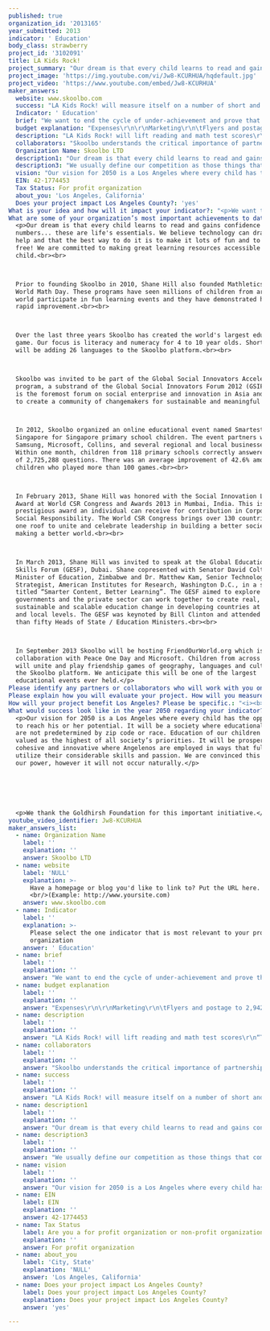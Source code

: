 ```yaml
---
published: true
organization_id: '2013165'
year_submitted: 2013
indicator: ' Education'
body_class: strawberry
project_id: '3102091'
title: LA Kids Rock!
project_summary: "Our dream is that every child learns to read and gains confidence with numbers... these are life's essentials. We believe technology can dramatically help and that the best way to do it is to make it lots of fun and to make it free! We are committed to making great learning resources accessible to every child.\r\n\r\nPrior to founding Skoolbo in 2010, Shane Hill also founded Mathletics and World Math Day. These programs have seen millions of children from around the world participate in fun learning events and they have demonstrated highly rapid improvement.\r\n\r\nOver the last three years Skoolbo has created the world's largest educational game. Our focus is literacy and numeracy for 4 to 10 year olds. Shortly we will be adding 26 languages to the Skoolbo platform.\r\n\r\nSkoolbo was invited to be part of the Global Social Innovators Accelerator program, a sub-strand of the Global Social Innovators Forum 2012 (GSIF). GSIF is the foremost forum on social enterprise and innovation in Asia and it aims to create a community of change-makers for sustainable and meaningful impact.\r\n\r\nIn 2012, Skoolbo organized an online educational event named Smartest Singapore for Singapore primary school children. The event partners were Samsung, Microsoft, Collins, the Media Development Authority of Singapore, and several regional and local businesses.  Within one month, children from 118 primary schools in Singapore answered correctly a total of 2,725,288 questions on Smartest Singapore. There was an average improvement of 42.6% among children who played more than 100 games.\r\n\r\nIn February 2013, Shane Hill was honored with the Social Innovation Leadership Award at World CSR Congress and Awards 2013 in Mumbai, India. This is the most prestigious award an individual can receive for contribution in Corporate Social Responsibility. The World CSR Congress brings over 130 countries under one roof to unite and celebrate leadership in building a better society and making a better world.\r\n \r\nIn March 2013, Shane Hill was invited to speak at the Global Education & Skills Forum (GESF), Dubai. Shane co-presented with Senator David Coltart, Minister of Education, Zimbabwe and Dr. Matthew Kam, Senior Technology Strategist, American Institutes for Research, Washington D.C., in a session titled “Smarter Content, Better Learning”. The GESF aimed to explore how governments and the private sector can work together to create real, sustainable and scalable education change in developing countries at global and local levels. The GESF was keynoted by Bill Clinton and attended by more than fifty Heads of State / Education Ministers.\r\n  \r\nIn September 2013 Skoolbo will be hosting FriendOurWorld.org which is a collaboration with Peace One Day and Microsoft. Children from across the world will unite and play friendship games of geography, languages and culture on the Skoolbo platform. We anticipate this will be one of the largest educational events ever held.\r\n"
project_image: 'https://img.youtube.com/vi/Jw8-KCURHUA/hqdefault.jpg'
project_video: 'https://www.youtube.com/embed/Jw8-KCURHUA'
maker_answers:
  website: www.skoolbo.com
  success: "LA Kids Rock! will measure itself on a number of short and long term metrics.\r\n\r\nPhase 1 – 2013      (The initial LA Kids Rock! 2013 event)\r\n•\tTotal Participants\r\nTarget: Hundred thousand children in Greater Los Angeles Area.\r\n•\tTotal Correct Answers\r\nTarget: 50 million correct answers in reading and math.\r\n•\tTotal Learning Time\r\nTarget: A quarter of million learning hours.\r\n•\tLearning Improvement\r\nTarget: Average improvement in reading and math greater than 20%.\r\n•\tSustainable Ongoing LA Kids Rock!\r\nA fundamental goal of LA Kids Rock! is to develop a self sustaining model where every child can participate and benefit. \r\n\r\nPhase 2 – 2014 and Beyond      (Sustainable Ongoing LA Kids Rock!)\r\n•\tTotal Participants\r\nTarget: One million children in Greater Los Angeles Area by 2015.\r\n•\tTest Scores\r\nTarget: Los Angeles Unified School district to achieve the benchmark 800 in the overall Academic Performance Index (API) by 2017.*\r\n•\tReduce Disparity\r\nTarget: By 2017 achieve a 30% reduction in disparity levels between both African American and Latino students with White students. In 2011 the API gap between White and African American was 186, while for White and Latino it was 163.\r\n•\tGraduation Rates\r\nTarget: By 2024 achieve 85% high school graduation rate for LAUSD.\r\n\r\nIn addition to the above quantitative metrics we will be seeking periodic feedback from teachers, parents and students.\r\n\r\nWe will work with a university or research agency (eg American Institutes for Research) to study our data and help determine ways to further improve.\r\n\r\n\r\n\r\n* LA Kids Rock! is inclusive and will be pitched at all elementary children within the Greater Los Angeles Area (Los Angeles, Orange, San Bernardino, Riverside and Ventura counties). For measurement purposes we will use data from LAUSD – the largest school district.\r\n"
  Indicator: ' Education'
  brief: "We want to end the cycle of under-achievement and prove that LA kids really can “ROCK” in their learning! \r\n\r\nLA Kids Rock! will be an online extravaganza for elementary students to come together in fun reading and math games. LA Kids Rock!  will take place from 15 October to 15 December, 2013.\r\n\r\nWe are passionate in our belief that every child can learn to read and gain confidence with numbers. We also believe firmly in the African proverb “It takes a village to raise a child.” LA Kids Rock! will mobilize community role models and celebrities to help motivate the children. We need everyone to play their part to help children love learning and reach their potential.\r\n\r\nLA Kids Rock! will be completely free of charge for the more than 1.2 million elementary school children in the Greater Los Angeles Area (Los Angeles, Orange, San Bernardino, Riverside and Ventura counties). We expect more than 100,000 children will take part.  \r\n\r\nLA Kids Rock! will be based on two fundamental premises:\r\n\r\n1)\tChildren do best when learning is fun.\r\n2)\tPositive affirmation is essential.\r\n\r\nWe will use a specially customized version of the Skoolbo eLearning platform. Skoolbo is the largest ever educational game and since its launch in June 2012, has been attracting both rapid growth and extremely high levels of improvement in reading and math.\r\n\r\nHow will LA Kids Rock! work?\r\n•\tLAKidsRock! will be multi-platform and can be played on the web browser or as a downloadable app (iOS, Android, Windows 8).\r\n•\tChildren will play fun reading and math games anywhere, anytime.\r\n•\tEvery child will receive a personalized learning program based on individual needs.\r\n•\tChildren will be encouraged to connect with their parents, grandparents and teachers.\r\n•\tLAKidsRock! will be fully compliant with COPPA (Children's Online Privacy Protection Act).\r\n\r\nHow will LA Kids Rock! mobilize the entire LA community?\r\n•\tThroughout the two months we will have a total of 12 special live events at various venues around Los Angeles. These live events will complement the online event and will help take LA Kids Rock! to the whole community. The live events will involve local school children playing learning games with community leaders.\r\n•\tIn addition to the live events, we will convert an old school bus into a mobile learning lab. This bus will be equipped with study desks and tablets. The bus will visit more than 100 schools, shopping malls and community centers over the two months.\r\n•\tParents and Grandparents will share the experience. They will see their child’s results and be able to play with him or her.\r\n•\tWe will work closely with teachers and help support them in their vital role. There will be a sub-section called LA Teachers Rock! where teachers will be honored. Teachers will be provided a special portal to view powerful learning analytics and reports.\r\n•\tWe will invite community role models and celebrities to use their privileged position to encourage and motivate the children.\r\n\r\nWhat about children who do not have access to the internet at home?\r\n•\tWe will work closely with schools (especially enrichment after school programs) and libraries to provide access to LA Kids Rock! outside of school hours.\r\n•\tBoth the 12 live sites and the mobile learning lab school bus will play an important role in assisting children without internet access at home.\r\n•\tChildren will also be able to use LA Kids Rock! at school.\r\n\r\nWhat about children from non-English backgrounds?\r\n•\tThere will be a special section for the more than 30% of Los Angeles children who are English language learners. This will assist children in their vocabulary and speaking skills.\r\n\r\nHow will the curriculum be chosen?\r\n•\tThe reading and math content will be closely aligned to Common Core State Standards.\r\n\r\nHow will LA Kids Rock! motivate children?\r\n•\tChildren will find the actual learning games highly engaging.\r\n•\tThere will be inbuilt game rewards designed to encourage optimal use.\r\n•\tChildren and schools will be entered into a draw for “money can’t buy” prizes. We are planning for 20 children and accompanying parents to attend an LA Lakers game along with a “meet the players” afterwards. There will also be three school prizes where key LA sport franchises will visit the winning schools.\r\n•\tLA Kids Rock! will make it easy for parents, grandparents and teachers to say “Great Job!” to children. We know this to be one of the most important motivators of all.\r\n\r\nHow will it impact the education indicator?\r\n•\tLA Kids Rock! will lift reading and math test scores\r\n•\tChildren will be more engaged and positive in their learning\r\n•\tLA Kids Rock! will support teachers in their vital role\r\n•\tLower high school dropout rates in years to come\r\n•\tBring the community together to focus on supporting children’s learning\r\n•\tDecrease the disparity between the education “haves” and “have-nots.”\r\n"
  budget explanation: "Expenses\r\n\r\nMarketing\r\n\tFlyers and postage to 2,942 elementary schools\t\t\t\t\t$2,650\r\n\tStickers (100,000)\t\t\t\t\t\t\t\t$2,800\r\nPosters (3,000)\t\t\t\t\t\t\t\t\t$1,900\r\n\tT-Shirts (1,000)\t\t\t\t\t\t\t\t\t$12,500\r\n\r\nPR Management\t\t\t\t\t\t\t\t\t$6,500\r\n\r\nTaking LA Kids Rock! to the community\r\n\tLive Venues\t\t\t\t\t\t\t\t\t$21,600\r\n\tMobile Learning Lab\t\t\t\t\t\t\t\t$27,500\r\n\tTablets and other technology (40 x $249)\t\t\t\t\t$9,960\t\t\t\t\t\t\r\n\r\nPrizes\r\n\tIndividual - Trip to LA Lakers match along with a special meet the players\t$18,000\r\nfor 20 children and 20 parents\r\n\r\n\tSchool - we will look to partner with key LA sport franchises to visit 3 schools\t*\r\nas part of their outreach programs.\r\n\r\n\r\nStaffing during event\r\n\tTwo permanent Skoolbo staff\t\t\t\t\t\tCovered by Skoolbo\r\n\tSix special event staff (126 people days)\t\t\t\t\t\t$24,570\r\n\r\n\r\nPost Reporting of LA Kids Rock!\r\nCreation of LA Kids Rock! documentary\t\t\t\t\t\t$3,800\r\n\tAuditing of LA Kids Rock! usage and improvement figures\t\t\t$5,200\r\n\r\nPlatform Creation\r\n\tContent Modification\t\t\t\t\t\t\t\t$3,400\r\n\tLos Angeles Learning World creation\t\t\t\t\t\t$7,800\r\n\tLA Kids Rock Theme song\t\t\t\t\t\t\t$1,900\r\n\tCloud Hosting Fees\t\t\t\t\t\t\t\t$8,200\r\n\r\nTotal Expenses\t\t$158,280\r\n\r\nRevenue\r\nWe will not be seeking revenue from participants. We will however seek sponsorship partners and this will form the key aspect of the ongoing business model. Partnerships may come in the form of cash or in-kind. We anticipate an overall loss of $140,000 in 2013, whereas in 2014 we forecast a self sustaining break even and beyond model.\r\nSkoolbo commits to cover the additional losses beyond the $100,000 grant for 2013. If we are successful with partnerships in the lead-up to the 2013 event and the overall losses are less than $100,000 then we will return the balance to the Goldhirsh Foundation.\r\nWe are pleased to say that we have achieved a sustainable model going forward for our similar event in Singapore.\r\n\r\n* We are confident that we will form a partnership with a sport franchise and that this will be free of charge."
  description: "LA Kids Rock! will lift reading and math test scores\r\n“Thank you so much for this program. I have a young man in 4th grade who has a severe reading disability and SKOOLBO has been one of the programs he has taken to!!! We are so excited to see how much he has improved.  Thanks a million…” – A teacher from Florida.\r\n\r\nLearning pedagogies underpinning LA Kids Rock! include:\r\n•\tMake learning fun!\r\n•\tIndividualized, differentiated curriculum.\r\n•\tImmediate feedback and support.\r\n•\tFast paced efficient learning.\r\n•\tMulti-layered rewards and motivation mechanism.\r\n•\tReports and analytics for parents and teachers.\r\n•\tProvide many opportunities for positive affirmation.\r\n•\tBuild a culture of engagement and success for every child.\r\n\r\nChildren will be more engaged and positive in their learning\r\n“I have to say my students are “crazy” about Skoolbo. They have become so loud during the play as they shout when they win. – A teacher from Illinois.\r\n\r\n “Our children LOVE, LOVE, LOVE this app!” – a teacher from Maine.\r\n\r\nEngagement and success in learning are essential for creating sustained positive attitudes towards learning.\r\n\r\nLA Kids Rock! will support teachers in their vital role\r\n“One of the main challenges a teacher faces is providing differentiation to their struggling students and their advanced students. Skoolbo allows my students to work at a pace and challenge that is most appropriate for them.”  – A teacher from California.\r\nTeaching is difficult and teachers need as much support as they can get from the entire community. LA Kids Rock! will support teachers by:\r\n•\tProviding powerful learning analytics and reports.\r\n•\tDifferentiating learning through sophisticated, in-built algorithms.\r\n•\tCreating exciting learning environments which lead to less behavioral issues.\r\n•\tEngaging and including parents and wider famly members in the students’ achievements.\r\n•\tAlerting teachers to critical learning milestones in the student’s progression.\r\n\r\nLower high school dropout rates in years to come \r\n“For many students the dropping out process commences in elementary school. The two most consistent indicators of ultimate school dropout are early academic performance and students’ academic and social behaviour.” - The California Dropout Research Project.\r\n\r\nSuccess breeds success, conversely failure often leads to more failure. A happy, successful elementary education will result in a reduction of high school dropout rates.\r\n\r\nBring the community together to focus on supporting children’s learning\r\n•\tWe believe society as a whole needs to take greater ownership of education. Each and everyone of us has this responsibility.\r\n•\tLA Kids Rock! will connect parents, grandparents, teachers and community in one common purpose – supporting children’s learning.\r\n\r\nDecrease the disparity between the education “haves” and “have-nots” \r\n•\tLA Kids Rock! will be completely free of charge and accessible to every child regardless of economic circumstances."
  collaborators: "Skoolbo understands the critical importance of partnerships. Since launching in June 2012 Skoolbo has partnered with numerous organizations including:\r\n•\tMicrosoft\r\n•\tSamsung\r\n•\tPeace One Day\r\n•\tHarper Collins.\r\n\r\nWe have also been working with Auburn School District (Maine) on their Advantage 2014 project. The project aims to increase 3rd grade literacy and numeracy from 63% and 60% to 90% by the end of 2014.\r\n \r\nLA Kids Rock! will seek to partner with organizations who share our vision of helping every child succeed in learning. In particular:\r\n•\tLos Angeles school districts\r\n•\tLos Angeles Public Libraries\r\n•\tCommunity groups\r\n•\tLos Angeles sport franchises\r\n•\tCelebrities and community role models\r\n•\tTechnology partners\r\n•\tMedia partners."
  Organization Name: Skoolbo LTD
  description1: "Our dream is that every child learns to read and gains confidence with numbers... these are life's essentials. We believe technology can dramatically help and that the best way to do it is to make it lots of fun and to make it free! We are committed to making great learning resources accessible to every child.\r\n\r\nPrior to founding Skoolbo in 2010, Shane Hill also founded Mathletics and World Math Day. These programs have seen millions of children from around the world participate in fun learning events and they have demonstrated highly rapid improvement.\r\n\r\nOver the last three years Skoolbo has created the world's largest educational game. Our focus is literacy and numeracy for 4 to 10 year olds. Shortly we will be adding 26 languages to the Skoolbo platform.\r\n\r\nSkoolbo was invited to be part of the Global Social Innovators Accelerator program, a sub-strand of the Global Social Innovators Forum 2012 (GSIF). GSIF is the foremost forum on social enterprise and innovation in Asia and it aims to create a community of change-makers for sustainable and meaningful impact.\r\n\r\nIn 2012, Skoolbo organized an online educational event named Smartest Singapore for Singapore primary school children. The event partners were Samsung, Microsoft, Collins, the Media Development Authority of Singapore, and several regional and local businesses.  Within one month, children from 118 primary schools in Singapore answered correctly a total of 2,725,288 questions on Smartest Singapore. There was an average improvement of 42.6% among children who played more than 100 games.\r\n\r\nIn February 2013, Shane Hill was honored with the Social Innovation Leadership Award at World CSR Congress and Awards 2013 in Mumbai, India. This is the most prestigious award an individual can receive for contribution in Corporate Social Responsibility. The World CSR Congress brings over 130 countries under one roof to unite and celebrate leadership in building a better society and making a better world.\r\n \r\nIn March 2013, Shane Hill was invited to speak at the Global Education & Skills Forum (GESF), Dubai. Shane co-presented with Senator David Coltart, Minister of Education, Zimbabwe and Dr. Matthew Kam, Senior Technology Strategist, American Institutes for Research, Washington D.C., in a session titled “Smarter Content, Better Learning”. The GESF aimed to explore how governments and the private sector can work together to create real, sustainable and scalable education change in developing countries at global and local levels. The GESF was keynoted by Bill Clinton and attended by more than fifty Heads of State / Education Ministers.\r\n  \r\nIn September 2013 Skoolbo will be hosting FriendOurWorld.org which is a collaboration with Peace One Day and Microsoft. Children from across the world will unite and play friendship games of geography, languages and culture on the Skoolbo platform. We anticipate this will be one of the largest educational events ever held.\r\n"
  description3: "We usually define our competition as those things that compete for children’s spare time. In particular, computer games and television. We strive hard to have children voluntarily choose to play learning games over traditional, non-productive, straight computer games or television. It’s a difficult challenge in today’s instant gratification, entertainment orientated world.\r\n\r\nIn the more traditional sense of competition we fit within the eLearning publishers domain. We have already formed a partnership with Harper Collins (one of the world’s largest educational publishers) and have had discussions with many others within the field. We are extremely open to partnerships and pride ourselves on having excellent relationships with these companies.\r\n\r\nAlthough we are a young company we have already formed partnerships with major companies such as Microsoft and Samsung, as well as the non government organization Peace One Day.\r\n\r\n Smartest Singapore Partnership\r\n“Congratulations to Skoolbo on this hugely successful competition. Competition is an interesting concept; we all have a deep innate desire to be the best we can be. But we have choice, we can stay in our safe zone, never putting ourselves out there, never risking being beaten to prizes by somebody else as we are afraid that we may fail. But if we don’t try, we will never succeed. Anyone who challenges himself to be the best that they can be has never been a failure. Success comes simply through tries, through having a go.  Sometimes we learn our greatest lessons in life from giving something our best shot. We will move on to greater things simply as a result of the experience we have tried our hardest.” – Karen Jamieson (Harper Collins)\r\n\r\nFriendOurWorld.org Partnership\r\n\"Friendship is a powerful tool to unite individuals - classmates, families, and communities, in the name of peace on Peace Day 21 September. This is why I'm delighted to announce this new initiative with Skoolbo and Microsoft.” - Jeremy Gilley (Peace One Day Founder)\r\n\r\n“It’s a great pleasure and honor to be part of the Friend our World initiative. Microsoft strongly believes that technology in the classroom can make a difference in the lives of teachers and students enabling them to collaborate, develop critical thinking skills and connect to the world around them, Anytime – Anywhere.” - Pascal van den Nieuwendijk (Director, Public & Private Alliances, Asia Pacific, Microsoft)"
  vision: "Our vision for 2050 is a Los Angeles where every child has the opportunity to reach his or her potential. It will be a society where educational outcomes are not pre-determined by zip code or race. Education of our children will be valued as the highest of all society’s priorities. It will be prosperous, cohesive and innovative where Angelenos are employed in ways that fully utilize their considerable skills and passion. We are convinced this is within our power, however it will not occur naturally.\r\n\r\nWe thank the Goldhirsh Foundation for this important initiative."
  EIN: 42-1774453
  Tax Status: For profit organization
  about_you: 'Los Angeles, California'
  Does your project impact Los Angeles County?: 'yes'
What is your idea and how will it impact your indicator?: "<p>We want to end the cycle of underachievement and prove that LA kids really can “ROCK” in their learning!</p>\n\n\n<p><i>LA Kids Rock!</i> will be an online extravaganza for elementary students to come together in fun reading and math games. <i>LA Kids Rock!</i> will take place from 15 October to 15 December, 2013.</p>\n\n\n<p>We are passionate in our belief that every child can learn to read and gain confidence with numbers. We also believe firmly in the African proverb “It takes a village to raise a child.” <i>LA Kids Rock!</i> will mobilize community role models and celebrities to help motivate the children. We need everyone to play their part to help children love learning and reach their potential.</p>\n\n\n<p><i>LA Kids Rock!</i> will be completely free of charge for the more than 1.2 million elementary school children in the Greater Los Angeles Area (Los Angeles, Orange, San Bernardino, Riverside and Ventura counties). We expect more than 100,000 children will take part.</p>\n\n\n<p><i>LA Kids Rock!</i> will be based on two fundamental premises:<br>\n\n\n1)\tChildren do best when learning is fun.<br>\n\n\n2)\tPositive affirmation is essential.</p>\n\n\n<p>We will use a specially customized version of the Skoolbo eLearning platform. Skoolbo is the largest ever educational game and since its launch in June 2012, has been attracting both rapid growth and extremely high levels of improvement in reading and math.</p>\n\n\n<b><p>How will <i>LA Kids Rock!</i> work?</b><br>\n\n\n*\t<i>LA Kids Rock!</i> will be multiplatform and can be played on the web browser or as a downloadable app (iOS, Android, Windows 8).<br>\n\n\n*\tChildren will play fun reading and math games anywhere, anytime.<br>\n\n\n*\tEvery child will receive a personalized learning program based on individual needs.<br>\n\n\n*\tChildren will be encouraged to connect with their parents, grandparents and teachers.<br>\n\n\n*\t<i>LA Kids Rock!</i> will be fully compliant with COPPA (Children's Online Privacy Protection Act).</p>\n\n\n<p><b>How will <i>LA Kids Rock!</i> mobilize the entire LA community?</b><br>\n\n\n*\tThroughout the two months we will have a total of 12 special live events at various venues around Los Angeles. These live events will complement the online event and will help take <i>LA Kids Rock!</i> to the whole community. The live events will involve local school children playing learning games with community leaders.<br>\n\n\n*\tIn addition to the live events, we will convert an old school bus into a mobile learning lab. This bus will be equipped with study desks and tablets. The bus will visit more than 100 schools, shopping malls and community centers over the two months.<br>\n\n\n*\tParents and Grandparents will share the experience. They will see their child’s results and be able to play with him or her.<br>\n\n\n*\tWe will work closely with teachers and help support them in their vital role. There will be a subsection called <i>LA Teachers Rock!</i> where teachers will be honored. Teachers will be provided a special portal to view powerful learning analytics and reports.<br>\n\n\n*\tWe will invite community role models and celebrities to use their privileged position to encourage and motivate the children.</p>\n\n\n<p><b>What about children who do not have access to the internet at home?</b><br>\n\n\n*\tWe will work closely with schools (especially enrichment after school programs) and libraries to provide access to <i>LA Kids Rock!</i> outside of school hours.<br>\n\n\n*\tBoth the 12 live sites and the mobile learning lab school bus will play an important role in assisting children without internet access at home.<br>\n\n\n*\tChildren will also be able to use <i>LA Kids Rock!</i> at school.</p>\n\n\n<p><b>What about children from nonEnglish backgrounds?</b><br>\n\n\n*\tThere will be a special section for the more than 30% of Los Angeles children who are English language learners. This will assist children in their vocabulary and speaking skills.</p>\n\n\n<p><b>How will the curriculum be chosen?</b><br>\n\n\n*\tThe reading and math content will be closely aligned to Common Core State Standards.</p>\n\n\n<p><b>How will it impact the education indicator?</b><br>\n\n\n*\t<i>LA Kids Rock!</i> will lift reading and math test scores.<br>\n\n\n*\tChildren will be more engaged and positive in their learning.<br>\n\n\n*\t<i>LA Kids Rock!</i> will support teachers in their vital role.<br>\n\n\n*\tLower high school dropout rates in years to come.<br>\n\n\n*\tBring the community together to focus on supporting children’s learning.<br>\n\n\n*\tDecrease the disparity between the education “<i>haves</i>” and “<i>havenots.</i>”</p>"
What are some of your organization’s most important achievements to date?: >-
  <p>Our dream is that every child learns to read and gains confidence with
  numbers... these are life's essentials. We believe technology can dramatically
  help and that the best way to do it is to make it lots of fun and to make it
  free! We are committed to making great learning resources accessible to every
  child.<br><br>



  Prior to founding Skoolbo in 2010, Shane Hill also founded Mathletics and
  World Math Day. These programs have seen millions of children from around the
  world participate in fun learning events and they have demonstrated highly
  rapid improvement.<br><br>



  Over the last three years Skoolbo has created the world's largest educational
  game. Our focus is literacy and numeracy for 4 to 10 year olds. Shortly we
  will be adding 26 languages to the Skoolbo platform.<br><br>



  Skoolbo was invited to be part of the Global Social Innovators Accelerator
  program, a substrand of the Global Social Innovators Forum 2012 (GSIF). GSIF
  is the foremost forum on social enterprise and innovation in Asia and it aims
  to create a community of changemakers for sustainable and meaningful impact.



  In 2012, Skoolbo organized an online educational event named Smartest
  Singapore for Singapore primary school children. The event partners were
  Samsung, Microsoft, Collins, and several regional and local businesses. 
  Within one month, children from 118 primary schools correctly answered a total
  of 2,725,288 questions. There was an average improvement of 42.6% among
  children who played more than 100 games.<br><br>



  In February 2013, Shane Hill was honored with the Social Innovation Leadership
  Award at World CSR Congress and Awards 2013 in Mumbai, India. This is the most
  prestigious award an individual can receive for contribution in Corporate
  Social Responsibility. The World CSR Congress brings over 130 countries under
  one roof to unite and celebrate leadership in building a better society and
  making a better world.<br><br>



  In March 2013, Shane Hill was invited to speak at the Global Education &
  Skills Forum (GESF), Dubai. Shane copresented with Senator David Coltart,
  Minister of Education, Zimbabwe and Dr. Matthew Kam, Senior Technology
  Strategist, American Institutes for Research, Washington D.C., in a session
  titled “Smarter Content, Better Learning”. The GESF aimed to explore how
  governments and the private sector can work together to create real,
  sustainable and scalable education change in developing countries at global
  and local levels. The GESF was keynoted by Bill Clinton and attended by more
  than fifty Heads of State / Education Ministers.<br><br>



  In September 2013 Skoolbo will be hosting FriendOurWorld.org which is a
  collaboration with Peace One Day and Microsoft. Children from across the world
  will unite and play friendship games of geography, languages and culture on
  the Skoolbo platform. We anticipate this will be one of the largest
  educational events ever held.</p>
Please identify any partners or collaborators who will work with you on this project.: "<p>Skoolbo understands the critical importance of partnerships. Since launching in June 2012 we have partnered with organizations including:<br>\n\n\n*\tMicrosoft<br>\n\n\n*\tSamsung<br>\n\n\n*\tPeace One Day<br>\n\n\n*\tHarper Collins.<br><br>\n\n\nWe have also been working with Auburn School District (Maine) on their Advantage 2014 project. The project aims to increase 3rd grade literacy and numeracy from 63% and 60% respectively to 90% by the end of 2014.<br><br>\n\n\nFor <i>LA Kids Rock!</i> we will seek to partner with organizations who share our vision of helping every child succeed in learning. In particular:<br>\n\n\n*\tSchool districts<br>\n\n\n*\tPublic Libraries<br>\n\n\n*\tCommunity groups<br>\n\n\n*\tSport franchises<br>\n\n\n*\tTechnology providers<br>\n\n\n*\tMedia companies.<br>"
Please explain how you will evaluate your project. How will you measure success?: "<p><i>LA Kids Rock!</i> will measure itself on a number of short and long term metrics.<br><br>\n\n\n\n\n\n<b>Phase 1 — 2013</b>      (The initial <i>LA Kids Rock!</i> 2013 event)<br><br>\n\n\n<b>*\tTotal Participants</b><br>\n\n\nTarget: Hundred thousand children in Greater Los Angeles Area.<br><br>\n\n\n<b>*\tTotal Correct Answers</b><br>\n\n\nTarget: 50 million correct answers in reading and math.<br><br>\n\n\n<b>*\tTotal Learning Time</b><br>\n\n\nTarget: A quarter of million learning hours.<br><br>\n\n\n<b>*\tLearning Improvement</b><br>\n\n\nTarget: Average improvement in reading and math greater than 20%.<br><br>\n\n\n<b>*\tSustainable Ongoing Business Model for <i>LA Kids Rock!</i></b><br>\n\n\nA fundamental goal of <i>LA Kids Rock!</i> is to develop a self sustaining business model where every child can participate freely.<br><br><br>\n\n\n<b>Phase 2 — 2014 and Beyond</b>      (Sustainable Ongoing <i>LA Kids Rock!</i>)<br><br>\n\n\n<b>*\tTotal Participants</b><br>\n\n\nTarget: One million children in Greater Los Angeles Area by 2015.<br><br>\n\n\n<b>*\tTest Scores</b><br>\n\n\nTarget: Los Angeles Unified School district to achieve the benchmark 800 in the overall Academic Performance Index (API) by 2017.*<br><br>\n\n\n<b>*\tReduce Disparity</b><br>\n\n\nTarget: By 2017 achieve a 30% reduction in disparity levels between both African American and Latino students with White students. In 2011 the API gap between White and African American was 186, while for White and Latino it was 163.<br><br>\n\n\n<b>*\tGraduation Rates</b><br>\n\n\nTarget: By 2024 achieve 85% high school graduation rate for LAUSD.<br><br>\n\n\nIn addition to the above quantitative metrics we will be seeking periodic feedback from teachers, parents and students.<br><br>\n\n\nWe will work with a university or research agency (eg American Institutes for Research) to study our data and help determine ways to further improve.<br><br><br>\n\n\n\n\n\n\n\n\n\n\n\n* <i>LA Kids Rock!</i> is inclusive and will be pitched at all elementary children within the Greater Los Angeles Area (Los Angeles, Orange, San Bernardino, Riverside and Ventura counties). For measurement purposes we will use data from LAUSD — the largest school district.</p>"
How will your project benefit Los Angeles? Please be specific.: "<i><b>LA Kids Rock!</i> will lift reading and math test scores</b><br>\n\n\n“<i>Thank you so much for this program. I have a young man in 4th grade who has a severe reading disability and Skoolbo has been one of the programs he has taken to!!! We are so excited to see how much he has improved.  Thanks a million…</i>” — A teacher from Florida.<br>\n\n\n<br>Learning pedagogies underpinning <i>LA Kids Rock!</i> include:<br>\n\n\n*\tMake learning fun!<br>\n\n\n*\tIndividualized, differentiated curriculum.<br>\n\n\n*\tImmediate feedback and support.<br>\n\n\n*\tFast paced efficient learning.<br>\n\n\n*\tMultilayered rewards and motivation mechanism.<br>\n\n\n*\tReports and analytics for parents and teachers.<br>\n\n\n*\tProvide many opportunities for positive affirmation.<br>\n\n\n<br><b>Children will be more engaged and positive in their learning</b><br>\n\n\n“<i>Our children LOVE, LOVE, LOVE this app!</i>” — a teacher from Maine.<br>\n\n\n<br>Engagement and success in learning are essential for creating sustained positive attitudes towards learning.<br>\n\n\n<br><b><i>LA Kids Rock!</i> will support teachers in their vital role</b><br>\n\n\n“<i>One of the main challenges a teacher faces is providing differentiation to their struggling students and their advanced students. Skoolbo allows my students to work at a pace and challenge that is most appropriate for them.</i>”  — A teacher from California.<br><br><i>LA Kids Rock!</i> will support teachers by:<br>\n\n\n*\tProviding powerful learning analytics and reports.<br>\n\n\n*\tDifferentiating learning through sophisticated, inbuilt algorithms.<br>\n\n\n*\tCreating exciting learning environments which lead to less behavioral issues.<br>\n\n\n*\tEngaging and including parents and wider family members in the students’ achievements.<br>\n\n\n*\tAlerting teachers to critical learning milestones in the student’s progression.<br>\n\n\n<br><b>Lower high school dropout rates in years to come</b><br>\n\n\n“<i>For many students the dropping out process commences in elementary school. The two most consistent indicators of ultimate school dropout are early academic performance and students’ academic and social behavior.</i>”  The California Dropout Research Project.<br><br>\n\n\nSuccess breeds success, conversely failure often leads to more failure. A happy, successful elementary education will result in a reduction of high school dropout rates.<br>\n\n\n<br><b>Bring the community together to focus on supporting children’s learning</b><br>\n\n\n*\tWe believe society as a whole needs to take greater ownership of education. Each and everyone of us has this responsibility.<br>\n\n\n*\t<i>LA Kids Rock!</i> will connect parents, grandparents, teachers and community in one common purpose — supporting children’s learning.<br>\n\n\n<br><b>Decrease the disparity between the education “<i>haves</i>” and “<i>havenots</i>”</b><br>*\t<i>LA Kids Rock!</i> will be completely free of charge and accessible to every child regardless of economic circumstances.</p>"
What would success look like in the year 2050 regarding your indicator?: >-
  <p>Our vision for 2050 is a Los Angeles where every child has the opportunity
  to reach his or her potential. It will be a society where educational outcomes
  are not predetermined by zip code or race. Education of our children will be
  valued as the highest of all society’s priorities. It will be prosperous,
  cohesive and innovative where Angelenos are employed in ways that fully
  utilize their considerable skills and passion. We are convinced this is within
  our power, however it will not occur naturally.</p>






  <p>We thank the Goldhirsh Foundation for this important initiative.</p>
youtube_video_identifier: Jw8-KCURHUA
maker_answers_list:
  - name: Organization Name
    label: ''
    explanation: ''
    answer: Skoolbo LTD
  - name: website
    label: 'NULL'
    explanation: >-
      Have a homepage or blog you'd like to link to? Put the URL here.
      <br/>(Example: http://www.yoursite.com)
    answer: www.skoolbo.com
  - name: Indicator
    label: ''
    explanation: >-
      Please select the one indicator that is most relevant to your project or
      organization
    answer: ' Education'
  - name: brief
    label: ''
    explanation: ''
    answer: "We want to end the cycle of under-achievement and prove that LA kids really can “ROCK” in their learning! \r\n\r\nLA Kids Rock! will be an online extravaganza for elementary students to come together in fun reading and math games. LA Kids Rock!  will take place from 15 October to 15 December, 2013.\r\n\r\nWe are passionate in our belief that every child can learn to read and gain confidence with numbers. We also believe firmly in the African proverb “It takes a village to raise a child.” LA Kids Rock! will mobilize community role models and celebrities to help motivate the children. We need everyone to play their part to help children love learning and reach their potential.\r\n\r\nLA Kids Rock! will be completely free of charge for the more than 1.2 million elementary school children in the Greater Los Angeles Area (Los Angeles, Orange, San Bernardino, Riverside and Ventura counties). We expect more than 100,000 children will take part.  \r\n\r\nLA Kids Rock! will be based on two fundamental premises:\r\n\r\n1)\tChildren do best when learning is fun.\r\n2)\tPositive affirmation is essential.\r\n\r\nWe will use a specially customized version of the Skoolbo eLearning platform. Skoolbo is the largest ever educational game and since its launch in June 2012, has been attracting both rapid growth and extremely high levels of improvement in reading and math.\r\n\r\nHow will LA Kids Rock! work?\r\n•\tLAKidsRock! will be multi-platform and can be played on the web browser or as a downloadable app (iOS, Android, Windows 8).\r\n•\tChildren will play fun reading and math games anywhere, anytime.\r\n•\tEvery child will receive a personalized learning program based on individual needs.\r\n•\tChildren will be encouraged to connect with their parents, grandparents and teachers.\r\n•\tLAKidsRock! will be fully compliant with COPPA (Children's Online Privacy Protection Act).\r\n\r\nHow will LA Kids Rock! mobilize the entire LA community?\r\n•\tThroughout the two months we will have a total of 12 special live events at various venues around Los Angeles. These live events will complement the online event and will help take LA Kids Rock! to the whole community. The live events will involve local school children playing learning games with community leaders.\r\n•\tIn addition to the live events, we will convert an old school bus into a mobile learning lab. This bus will be equipped with study desks and tablets. The bus will visit more than 100 schools, shopping malls and community centers over the two months.\r\n•\tParents and Grandparents will share the experience. They will see their child’s results and be able to play with him or her.\r\n•\tWe will work closely with teachers and help support them in their vital role. There will be a sub-section called LA Teachers Rock! where teachers will be honored. Teachers will be provided a special portal to view powerful learning analytics and reports.\r\n•\tWe will invite community role models and celebrities to use their privileged position to encourage and motivate the children.\r\n\r\nWhat about children who do not have access to the internet at home?\r\n•\tWe will work closely with schools (especially enrichment after school programs) and libraries to provide access to LA Kids Rock! outside of school hours.\r\n•\tBoth the 12 live sites and the mobile learning lab school bus will play an important role in assisting children without internet access at home.\r\n•\tChildren will also be able to use LA Kids Rock! at school.\r\n\r\nWhat about children from non-English backgrounds?\r\n•\tThere will be a special section for the more than 30% of Los Angeles children who are English language learners. This will assist children in their vocabulary and speaking skills.\r\n\r\nHow will the curriculum be chosen?\r\n•\tThe reading and math content will be closely aligned to Common Core State Standards.\r\n\r\nHow will LA Kids Rock! motivate children?\r\n•\tChildren will find the actual learning games highly engaging.\r\n•\tThere will be inbuilt game rewards designed to encourage optimal use.\r\n•\tChildren and schools will be entered into a draw for “money can’t buy” prizes. We are planning for 20 children and accompanying parents to attend an LA Lakers game along with a “meet the players” afterwards. There will also be three school prizes where key LA sport franchises will visit the winning schools.\r\n•\tLA Kids Rock! will make it easy for parents, grandparents and teachers to say “Great Job!” to children. We know this to be one of the most important motivators of all.\r\n\r\nHow will it impact the education indicator?\r\n•\tLA Kids Rock! will lift reading and math test scores\r\n•\tChildren will be more engaged and positive in their learning\r\n•\tLA Kids Rock! will support teachers in their vital role\r\n•\tLower high school dropout rates in years to come\r\n•\tBring the community together to focus on supporting children’s learning\r\n•\tDecrease the disparity between the education “haves” and “have-nots.”\r\n"
  - name: budget explanation
    label: ''
    explanation: ''
    answer: "Expenses\r\n\r\nMarketing\r\n\tFlyers and postage to 2,942 elementary schools\t\t\t\t\t$2,650\r\n\tStickers (100,000)\t\t\t\t\t\t\t\t$2,800\r\nPosters (3,000)\t\t\t\t\t\t\t\t\t$1,900\r\n\tT-Shirts (1,000)\t\t\t\t\t\t\t\t\t$12,500\r\n\r\nPR Management\t\t\t\t\t\t\t\t\t$6,500\r\n\r\nTaking LA Kids Rock! to the community\r\n\tLive Venues\t\t\t\t\t\t\t\t\t$21,600\r\n\tMobile Learning Lab\t\t\t\t\t\t\t\t$27,500\r\n\tTablets and other technology (40 x $249)\t\t\t\t\t$9,960\t\t\t\t\t\t\r\n\r\nPrizes\r\n\tIndividual - Trip to LA Lakers match along with a special meet the players\t$18,000\r\nfor 20 children and 20 parents\r\n\r\n\tSchool - we will look to partner with key LA sport franchises to visit 3 schools\t*\r\nas part of their outreach programs.\r\n\r\n\r\nStaffing during event\r\n\tTwo permanent Skoolbo staff\t\t\t\t\t\tCovered by Skoolbo\r\n\tSix special event staff (126 people days)\t\t\t\t\t\t$24,570\r\n\r\n\r\nPost Reporting of LA Kids Rock!\r\nCreation of LA Kids Rock! documentary\t\t\t\t\t\t$3,800\r\n\tAuditing of LA Kids Rock! usage and improvement figures\t\t\t$5,200\r\n\r\nPlatform Creation\r\n\tContent Modification\t\t\t\t\t\t\t\t$3,400\r\n\tLos Angeles Learning World creation\t\t\t\t\t\t$7,800\r\n\tLA Kids Rock Theme song\t\t\t\t\t\t\t$1,900\r\n\tCloud Hosting Fees\t\t\t\t\t\t\t\t$8,200\r\n\r\nTotal Expenses\t\t$158,280\r\n\r\nRevenue\r\nWe will not be seeking revenue from participants. We will however seek sponsorship partners and this will form the key aspect of the ongoing business model. Partnerships may come in the form of cash or in-kind. We anticipate an overall loss of $140,000 in 2013, whereas in 2014 we forecast a self sustaining break even and beyond model.\r\nSkoolbo commits to cover the additional losses beyond the $100,000 grant for 2013. If we are successful with partnerships in the lead-up to the 2013 event and the overall losses are less than $100,000 then we will return the balance to the Goldhirsh Foundation.\r\nWe are pleased to say that we have achieved a sustainable model going forward for our similar event in Singapore.\r\n\r\n* We are confident that we will form a partnership with a sport franchise and that this will be free of charge."
  - name: description
    label: ''
    explanation: ''
    answer: "LA Kids Rock! will lift reading and math test scores\r\n“Thank you so much for this program. I have a young man in 4th grade who has a severe reading disability and SKOOLBO has been one of the programs he has taken to!!! We are so excited to see how much he has improved.  Thanks a million…” – A teacher from Florida.\r\n\r\nLearning pedagogies underpinning LA Kids Rock! include:\r\n•\tMake learning fun!\r\n•\tIndividualized, differentiated curriculum.\r\n•\tImmediate feedback and support.\r\n•\tFast paced efficient learning.\r\n•\tMulti-layered rewards and motivation mechanism.\r\n•\tReports and analytics for parents and teachers.\r\n•\tProvide many opportunities for positive affirmation.\r\n•\tBuild a culture of engagement and success for every child.\r\n\r\nChildren will be more engaged and positive in their learning\r\n“I have to say my students are “crazy” about Skoolbo. They have become so loud during the play as they shout when they win. – A teacher from Illinois.\r\n\r\n “Our children LOVE, LOVE, LOVE this app!” – a teacher from Maine.\r\n\r\nEngagement and success in learning are essential for creating sustained positive attitudes towards learning.\r\n\r\nLA Kids Rock! will support teachers in their vital role\r\n“One of the main challenges a teacher faces is providing differentiation to their struggling students and their advanced students. Skoolbo allows my students to work at a pace and challenge that is most appropriate for them.”  – A teacher from California.\r\nTeaching is difficult and teachers need as much support as they can get from the entire community. LA Kids Rock! will support teachers by:\r\n•\tProviding powerful learning analytics and reports.\r\n•\tDifferentiating learning through sophisticated, in-built algorithms.\r\n•\tCreating exciting learning environments which lead to less behavioral issues.\r\n•\tEngaging and including parents and wider famly members in the students’ achievements.\r\n•\tAlerting teachers to critical learning milestones in the student’s progression.\r\n\r\nLower high school dropout rates in years to come \r\n“For many students the dropping out process commences in elementary school. The two most consistent indicators of ultimate school dropout are early academic performance and students’ academic and social behaviour.” - The California Dropout Research Project.\r\n\r\nSuccess breeds success, conversely failure often leads to more failure. A happy, successful elementary education will result in a reduction of high school dropout rates.\r\n\r\nBring the community together to focus on supporting children’s learning\r\n•\tWe believe society as a whole needs to take greater ownership of education. Each and everyone of us has this responsibility.\r\n•\tLA Kids Rock! will connect parents, grandparents, teachers and community in one common purpose – supporting children’s learning.\r\n\r\nDecrease the disparity between the education “haves” and “have-nots” \r\n•\tLA Kids Rock! will be completely free of charge and accessible to every child regardless of economic circumstances."
  - name: collaborators
    label: ''
    explanation: ''
    answer: "Skoolbo understands the critical importance of partnerships. Since launching in June 2012 Skoolbo has partnered with numerous organizations including:\r\n•\tMicrosoft\r\n•\tSamsung\r\n•\tPeace One Day\r\n•\tHarper Collins.\r\n\r\nWe have also been working with Auburn School District (Maine) on their Advantage 2014 project. The project aims to increase 3rd grade literacy and numeracy from 63% and 60% to 90% by the end of 2014.\r\n \r\nLA Kids Rock! will seek to partner with organizations who share our vision of helping every child succeed in learning. In particular:\r\n•\tLos Angeles school districts\r\n•\tLos Angeles Public Libraries\r\n•\tCommunity groups\r\n•\tLos Angeles sport franchises\r\n•\tCelebrities and community role models\r\n•\tTechnology partners\r\n•\tMedia partners."
  - name: success
    label: ''
    explanation: ''
    answer: "LA Kids Rock! will measure itself on a number of short and long term metrics.\r\n\r\nPhase 1 – 2013      (The initial LA Kids Rock! 2013 event)\r\n•\tTotal Participants\r\nTarget: Hundred thousand children in Greater Los Angeles Area.\r\n•\tTotal Correct Answers\r\nTarget: 50 million correct answers in reading and math.\r\n•\tTotal Learning Time\r\nTarget: A quarter of million learning hours.\r\n•\tLearning Improvement\r\nTarget: Average improvement in reading and math greater than 20%.\r\n•\tSustainable Ongoing LA Kids Rock!\r\nA fundamental goal of LA Kids Rock! is to develop a self sustaining model where every child can participate and benefit. \r\n\r\nPhase 2 – 2014 and Beyond      (Sustainable Ongoing LA Kids Rock!)\r\n•\tTotal Participants\r\nTarget: One million children in Greater Los Angeles Area by 2015.\r\n•\tTest Scores\r\nTarget: Los Angeles Unified School district to achieve the benchmark 800 in the overall Academic Performance Index (API) by 2017.*\r\n•\tReduce Disparity\r\nTarget: By 2017 achieve a 30% reduction in disparity levels between both African American and Latino students with White students. In 2011 the API gap between White and African American was 186, while for White and Latino it was 163.\r\n•\tGraduation Rates\r\nTarget: By 2024 achieve 85% high school graduation rate for LAUSD.\r\n\r\nIn addition to the above quantitative metrics we will be seeking periodic feedback from teachers, parents and students.\r\n\r\nWe will work with a university or research agency (eg American Institutes for Research) to study our data and help determine ways to further improve.\r\n\r\n\r\n\r\n* LA Kids Rock! is inclusive and will be pitched at all elementary children within the Greater Los Angeles Area (Los Angeles, Orange, San Bernardino, Riverside and Ventura counties). For measurement purposes we will use data from LAUSD – the largest school district.\r\n"
  - name: description1
    label: ''
    explanation: ''
    answer: "Our dream is that every child learns to read and gains confidence with numbers... these are life's essentials. We believe technology can dramatically help and that the best way to do it is to make it lots of fun and to make it free! We are committed to making great learning resources accessible to every child.\r\n\r\nPrior to founding Skoolbo in 2010, Shane Hill also founded Mathletics and World Math Day. These programs have seen millions of children from around the world participate in fun learning events and they have demonstrated highly rapid improvement.\r\n\r\nOver the last three years Skoolbo has created the world's largest educational game. Our focus is literacy and numeracy for 4 to 10 year olds. Shortly we will be adding 26 languages to the Skoolbo platform.\r\n\r\nSkoolbo was invited to be part of the Global Social Innovators Accelerator program, a sub-strand of the Global Social Innovators Forum 2012 (GSIF). GSIF is the foremost forum on social enterprise and innovation in Asia and it aims to create a community of change-makers for sustainable and meaningful impact.\r\n\r\nIn 2012, Skoolbo organized an online educational event named Smartest Singapore for Singapore primary school children. The event partners were Samsung, Microsoft, Collins, the Media Development Authority of Singapore, and several regional and local businesses.  Within one month, children from 118 primary schools in Singapore answered correctly a total of 2,725,288 questions on Smartest Singapore. There was an average improvement of 42.6% among children who played more than 100 games.\r\n\r\nIn February 2013, Shane Hill was honored with the Social Innovation Leadership Award at World CSR Congress and Awards 2013 in Mumbai, India. This is the most prestigious award an individual can receive for contribution in Corporate Social Responsibility. The World CSR Congress brings over 130 countries under one roof to unite and celebrate leadership in building a better society and making a better world.\r\n \r\nIn March 2013, Shane Hill was invited to speak at the Global Education & Skills Forum (GESF), Dubai. Shane co-presented with Senator David Coltart, Minister of Education, Zimbabwe and Dr. Matthew Kam, Senior Technology Strategist, American Institutes for Research, Washington D.C., in a session titled “Smarter Content, Better Learning”. The GESF aimed to explore how governments and the private sector can work together to create real, sustainable and scalable education change in developing countries at global and local levels. The GESF was keynoted by Bill Clinton and attended by more than fifty Heads of State / Education Ministers.\r\n  \r\nIn September 2013 Skoolbo will be hosting FriendOurWorld.org which is a collaboration with Peace One Day and Microsoft. Children from across the world will unite and play friendship games of geography, languages and culture on the Skoolbo platform. We anticipate this will be one of the largest educational events ever held.\r\n"
  - name: description3
    label: ''
    explanation: ''
    answer: "We usually define our competition as those things that compete for children’s spare time. In particular, computer games and television. We strive hard to have children voluntarily choose to play learning games over traditional, non-productive, straight computer games or television. It’s a difficult challenge in today’s instant gratification, entertainment orientated world.\r\n\r\nIn the more traditional sense of competition we fit within the eLearning publishers domain. We have already formed a partnership with Harper Collins (one of the world’s largest educational publishers) and have had discussions with many others within the field. We are extremely open to partnerships and pride ourselves on having excellent relationships with these companies.\r\n\r\nAlthough we are a young company we have already formed partnerships with major companies such as Microsoft and Samsung, as well as the non government organization Peace One Day.\r\n\r\n Smartest Singapore Partnership\r\n“Congratulations to Skoolbo on this hugely successful competition. Competition is an interesting concept; we all have a deep innate desire to be the best we can be. But we have choice, we can stay in our safe zone, never putting ourselves out there, never risking being beaten to prizes by somebody else as we are afraid that we may fail. But if we don’t try, we will never succeed. Anyone who challenges himself to be the best that they can be has never been a failure. Success comes simply through tries, through having a go.  Sometimes we learn our greatest lessons in life from giving something our best shot. We will move on to greater things simply as a result of the experience we have tried our hardest.” – Karen Jamieson (Harper Collins)\r\n\r\nFriendOurWorld.org Partnership\r\n\"Friendship is a powerful tool to unite individuals - classmates, families, and communities, in the name of peace on Peace Day 21 September. This is why I'm delighted to announce this new initiative with Skoolbo and Microsoft.” - Jeremy Gilley (Peace One Day Founder)\r\n\r\n“It’s a great pleasure and honor to be part of the Friend our World initiative. Microsoft strongly believes that technology in the classroom can make a difference in the lives of teachers and students enabling them to collaborate, develop critical thinking skills and connect to the world around them, Anytime – Anywhere.” - Pascal van den Nieuwendijk (Director, Public & Private Alliances, Asia Pacific, Microsoft)"
  - name: vision
    label: ''
    explanation: ''
    answer: "Our vision for 2050 is a Los Angeles where every child has the opportunity to reach his or her potential. It will be a society where educational outcomes are not pre-determined by zip code or race. Education of our children will be valued as the highest of all society’s priorities. It will be prosperous, cohesive and innovative where Angelenos are employed in ways that fully utilize their considerable skills and passion. We are convinced this is within our power, however it will not occur naturally.\r\n\r\nWe thank the Goldhirsh Foundation for this important initiative."
  - name: EIN
    label: EIN
    explanation: ''
    answer: 42-1774453
  - name: Tax Status
    label: Are you a for profit organization or non-profit organization?
    explanation: ''
    answer: For profit organization
  - name: about_you
    label: 'City, State'
    explanation: 'NULL'
    answer: 'Los Angeles, California'
  - name: Does your project impact Los Angeles County?
    label: Does your project impact Los Angeles County?
    explanation: Does your project impact Los Angeles County?
    answer: 'yes'

---
```


